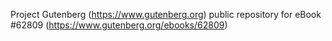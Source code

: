 Project Gutenberg (https://www.gutenberg.org) public repository for eBook #62809 (https://www.gutenberg.org/ebooks/62809)
